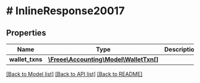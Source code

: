 # # InlineResponse20017

## Properties

Name | Type | Description | Notes
------------ | ------------- | ------------- | -------------
**wallet_txns** | [**\Freee\Accounting\Model\WalletTxn[]**](WalletTxn.md) |  |

[[Back to Model list]](../../README.md#models) [[Back to API list]](../../README.md#endpoints) [[Back to README]](../../README.md)

